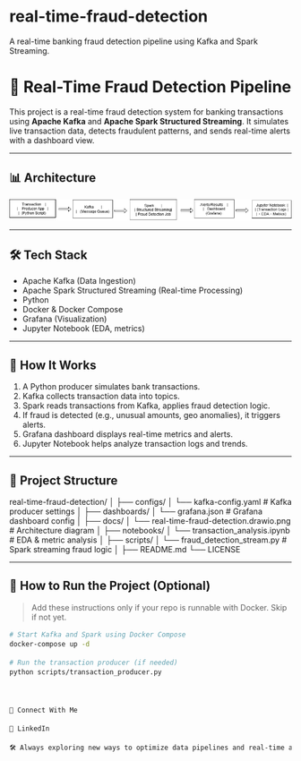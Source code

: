 # real-time-fraud-detection
A real-time banking fraud detection pipeline using Kafka and Spark Streaming.

# 🏦 Real-Time Fraud Detection Pipeline

This project is a real-time fraud detection system for banking transactions using **Apache Kafka** and **Apache Spark Structured Streaming**. It simulates live transaction data, detects fraudulent patterns, and sends real-time alerts with a dashboard view.

---

## 📊 Architecture

![Real-Time Fraud Detection Architecture](docs/real-time-fraud-detection.drawio.png)

---

## 🛠 Tech Stack

- Apache Kafka (Data Ingestion)
- Apache Spark Structured Streaming (Real-time Processing)
- Python
- Docker & Docker Compose
- Grafana (Visualization)
- Jupyter Notebook (EDA, metrics)

---

## 🔁 How It Works

1. A Python producer simulates bank transactions.
2. Kafka collects transaction data into topics.
3. Spark reads transactions from Kafka, applies fraud detection logic.
4. If fraud is detected (e.g., unusual amounts, geo anomalies), it triggers alerts.
5. Grafana dashboard displays real-time metrics and alerts.
6. Jupyter Notebook helps analyze transaction logs and trends.

---

## 📂 Project Structure

real-time-fraud-detection/
│
├── configs/
│ └── kafka-config.yaml # Kafka producer settings
│
├── dashboards/
│ └── grafana.json # Grafana dashboard config
│
├── docs/
│ └── real-time-fraud-detection.drawio.png # Architecture diagram
│
├── notebooks/
│ └── transaction_analysis.ipynb # EDA & metric analysis
│
├── scripts/
│ └── fraud_detection_stream.py # Spark streaming fraud logic
│
├── README.md
└── LICENSE

---

## 🚀 How to Run the Project (Optional)

> Add these instructions only if your repo is runnable with Docker. Skip if not yet.

```bash
# Start Kafka and Spark using Docker Compose
docker-compose up -d

# Run the transaction producer (if needed)
python scripts/transaction_producer.py



🔗 Connect With Me

📌 LinkedIn

🛠 Always exploring new ways to optimize data pipelines and real-time analytics!

